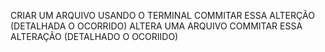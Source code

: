 CRIAR UM ARQUIVO USANDO O TERMINAL 
COMMITAR ESSA ALTERÇÃO (DETALHADA O OCORRIDO)
ALTERA UMA ARQUIVO 
COMMITAR ESSA ALTERAÇÃO (DETALHADO O OCORIIDO)

